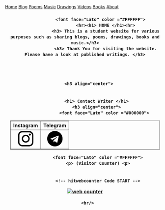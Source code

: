 <html lang="en">
<head>
 <style>
body {
  background-image: url('https://images.pexels.com/photos/4737484/pexels-photo-4737484.jpeg?auto=compress&cs=tinysrgb&w=2000');
  background-repeat: no-repeat;
  background-attachment: fixed;  
  background-size: cover;
}
	 @viewport {
  width: device-width ;
  zoom: 1.0 ;
} 
@-ms-viewport {
  width: device-width ;
} 
@media screen and (max-width:320px) {
  /* CSS for screens that are 320 pixels or less will be put in this section */
}
	 @media screen and (orientation:portrait) {
  /* ... */
}
@media screen and (orientation: landscape) {
  /* ... */
} 

<meta name="viewport" content="width=device-width, initial-scale=1">
<style>
body {
  margin: 0;
  font-family: Arial, Helvetica, sans-serif;
}

.topnav {
  overflow: hidden;
  background-color: #333;
}

.topnav a {
  float: left;
  color: #f2f2f2;
  text-align: center;
  padding: 14px 16px;
  text-decoration: none;
  font-size: 17px;
}

.topnav a:hover {
  background-color: #ddd;
  color: black;
}

.topnav a.active {
  background-color: #04AA6D;
  color: white;
}

</style>
</head>
<body>

<div class="topnav">
  <a class="active" href="home.html">Home</a>
  <a href="blog.html">Blog</a>
  <a href="poem.html">Poems</a>
  <a href="music.html">Music</a>
  <a href="drawing.html">Drawings</a>
  <a href="#contact">Videos</a>
  <a href="#contact">Books</a>
  <a href="about.html">About</a>
</div>

<div style="padding-left:16px">
          <h3 align="center">
             
		   


              
                  
                  
		  
                  
		 
			    <font face="Lato" color ="#FFFFFF">
				    <hr><h1> HOME </h1><hr>
				    <h3> This is a student website for various purposes such as sharing blogs, poems, drawings, books and music.</h3>
				    <h3> Thank You for visiting the website. Please have a look at published writings. </h3>
				     
		   
	        
	     
	   <h3 align="center">

				   
			 <h1> Contact Writer </h1>
			 <h3 align="center">
				   <font face="Lato" color ="#000000">
<table border="1" background="transparent">  
<tr>
<th>Instagram </th>
<th >Telegram </th>

 </tr>
<tr>
<p><td><a href="https://www.instagram.com/steady_dark/"><img src="instagram.png" height="50" width="50"> </a></td>
	<td><a href="https://t.me/SteadyDark"> <img src="telegram.png" height="50" width="50"></a></td></P>
	
</tr>

</table>
					    

              
                 
              <font face="Lato" color ="#FFFFFF">
			  <p> (Visitor Counter) <p>
			 
			 
			  <!-- hitwebcounter Code START -->
<a href="https://www.hitwebcounter.com" target="_blank">
<img src="https://hitwebcounter.com/counter/counter.php?page=8021325&style=0010&nbdigits=5&type=ip&initCount=0" title="Free Counter" Alt="web counter"   border="0" /></a>      


                  
              
         
      <br/>

          
     
